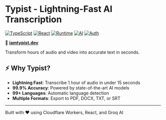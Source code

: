 # Typist - Lightning-Fast AI Transcription

[![TypeScript](https://img.shields.io/badge/TypeScript-5.0-blue?logo=typescript)](https://www.typescriptlang.org)
[![React](https://img.shields.io/badge/React-18-61dafb?logo=react)](https://react.dev)
[![Runtime](https://img.shields.io/badge/Runtime-Cloudflare%20Workers-orange?logo=cloudflare)](https://workers.cloudflare.com/)
[![AI](https://img.shields.io/badge/AI-Groq-black?logo=openai)](https://groq.com)
[![Auth](https://img.shields.io/badge/Auth-Better%20Auth-purple)](https://better-auth.com)

🚀 **[iamtypist.dev](https://iamtypist.dev)**

Transform hours of audio and video into accurate text in seconds.

## ⚡ Why Typist?

- **Lightning Fast**: Transcribe 1 hour of audio in under 15 seconds
- **99.9% Accuracy**: Powered by state-of-the-art AI models
- **99+ Languages**: Automatic language detection
- **Multiple Formats**: Export to PDF, DOCX, TXT, or SRT

---

Built with ❤️ using Cloudflare Workers, React, and Groq AI
